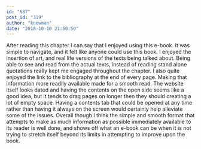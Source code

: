 ```yaml
---
id: "687"
post_id: "319"
author: "knewman"
date: "2018-10-10 21:50:50"
---
```

After reading this chapter I can say that I enjoyed using this e-book. It was simple to navigate, and it felt like anyone could use this book. I enjoyed the insertion of art, and real life versions of the texts being talked about. Being able to see and read from the actual texts, instead of reading stand alone quotations really kept me engaged throughout the chapter. I also quite enjoyed the link to the bibliography at the end of every page. Making that information more readily available made for a smooth read. The website itself looks dated and having the contents on the open side seems like a good idea, but it tends to drag pages on longer then they should creating a lot of empty space. Having a contents tab that could be opened at any time rather than having it always on the screen would certainly help alleviate some of the issues. Overall though I think the simple and smooth format that attempts to make as much information as possible immediately available to its reader is well done, and shows off what an e-book can be when it is not trying to stretch itself beyond its limits in attempting to improve upon the book.
